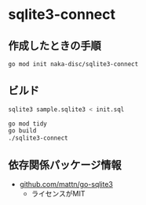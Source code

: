 # sqlite3-connect

## 作成したときの手順
```sh
go mod init naka-disc/sqlite3-connect
```

## ビルド
```sh
sqlite3 sample.sqlite3 < init.sql

go mod tidy
go build
./sqlite3-connect
```

## 依存関係パッケージ情報
- [github.com/mattn/go-sqlite3](https://pkg.go.dev/github.com/mattn/go-sqlite3)
  - ライセンスがMIT
